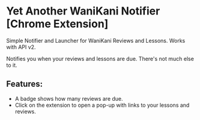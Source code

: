 # Yet Another WaniKani Notifier \[Chrome Extension\]

Simple Notifier and Launcher for WaniKani Reviews and Lessons. Works with API v2.

Notifies you when your reviews and lessons are due. There's not much else to it.

## Features:

* A badge shows how many reviews are due.
* Click on the extension to open a pop-up with links to your lessons and reviews.